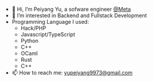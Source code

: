 - 👋 Hi, I’m Peiyang Yu, a sofware engineer [@Meta](https://www.meta.com/)
- 👀 I’m interested in Backend and Fullstack Development
- Programming Language I used:
  - Hack/PHP
  - Javascript/TypeScript
  - Python
  - C++
  - OCaml
  - Rust
  - C++
- 📫 How to reach me: yupeiyang9973@gmail.com

